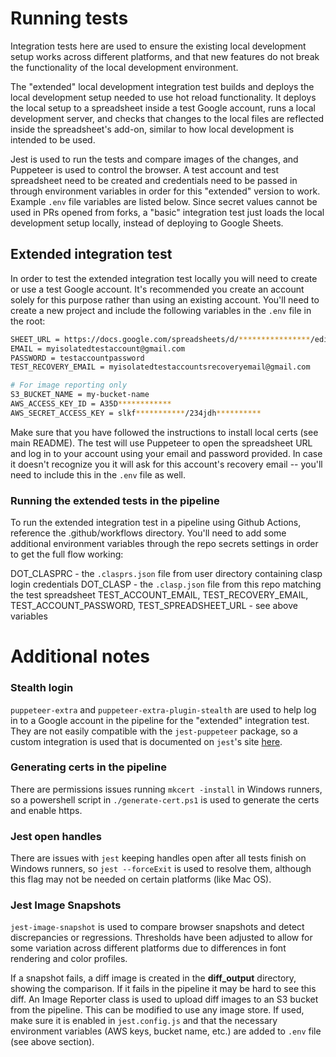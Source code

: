 # Running tests

Integration tests here are used to ensure the existing local development setup works across different platforms, and that new features do not break the functionality of the local development environment.

The "extended" local development integration test builds and deploys the local development setup needed to use hot reload functionality. It deploys the local setup to a spreadsheet inside a test Google account, runs a local development server, and checks that changes to the local files are reflected inside the spreadsheet's add-on, similar to how local development is intended to be used.

Jest is used to run the tests and compare images of the changes, and Puppeteer is used to control the browser. A test account and test spreadsheet need to be created and credentials need to be passed in through environment variables in order for this "extended" version to work. Example `.env` file variables are listed below. Since secret values cannot be used in PRs opened from forks, a "basic" integration test just loads the local development setup locally, instead of deploying to Google Sheets.

## Extended integration test

In order to test the extended integration test locally you will need to create or use a test Google account. It's recommended you create an account solely for this purpose rather than using an existing account. You'll need to create a new project and include the following variables in the `.env` file in the root:

```bash
SHEET_URL = https://docs.google.com/spreadsheets/d/****************/edit#gid=0
EMAIL = myisolatedtestaccount@gmail.com
PASSWORD = testaccountpassword
TEST_RECOVERY_EMAIL = myisolatedtestaccountsrecoveryemail@gmail.com

# For image reporting only
S3_BUCKET_NAME = my-bucket-name
AWS_ACCESS_KEY_ID = A35D************
AWS_SECRET_ACCESS_KEY = slkf***********/234jdh**********
```

Make sure that you have followed the instructions to install local certs (see main README). The test will use Puppeteer to open the spreadsheet URL and log in to your account using your email and password provided. In case it doesn't recognize you it will ask for this account's recovery email -- you'll need to include this in the `.env` file as well.

### Running the extended tests in the pipeline

To run the extended integration test in a pipeline using Github Actions, reference the .github/workflows directory. You'll need to add some additional environment variables through the repo secrets settings in order to get the full flow working:

DOT_CLASPRC - the `.clasprs.json` file from user directory containing clasp login credentials 
DOT_CLASP - the `.clasp.json` file from this repo matching the test spreadsheet
TEST_ACCOUNT_EMAIL, TEST_RECOVERY_EMAIL, TEST_ACCOUNT_PASSWORD, TEST_SPREADSHEET_URL - see above variables

# Additional notes

### Stealth login
`puppeteer-extra` and `puppeteer-extra-plugin-stealth` are used to help log in to a Google account in the pipeline for the "extended" integration test. They are not easily compatible with the `jest-puppeteer` package, so a custom integration is used that is documented on `jest`'s site [here](jestjs.io/docs/puppeteer#custom-example-without-jest-puppeteer-preset).

### Generating certs in the pipeline
There are permissions issues running `mkcert -install` in Windows runners, so a powershell script in `./generate-cert.ps1` is used to generate the certs and enable https.

### Jest open handles
There are issues with `jest` keeping handles open after all tests finish on Windows runners, so `jest --forceExit` is used to resolve them, although this flag may not be needed on certain platforms (like Mac OS).

### Jest Image Snapshots
`jest-image-snapshot` is used to compare browser snapshots and detect discrepancies or regressions. Thresholds have been adjusted to allow for some variation across different platforms due to differences in font rendering and color profiles.

If a snapshot fails, a diff image is created in the __diff_output__ directory, showing the comparison. If it fails in the pipeline it may be hard to see this diff. An Image Reporter class is used to upload diff images to an S3 bucket from the pipeline. This can be modified to use any image store. If used, make sure it is enabled in `jest.config.js` and that the necessary environment variables (AWS keys, bucket name, etc.) are added to `.env` file (see above section).